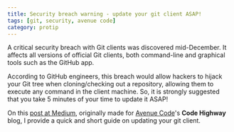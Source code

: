 ```yaml
---
title: Security breach warning - update your git client ASAP!
tags: [git, security, avenue code]
category: protip
---
```


A critical security breach with Git clients was discovered mid-December. It affects all versions of official Git clients, both command-line and graphical tools such as the GitHub app.

According to GitHub engineers, this breach would allow hackers to hijack your Git tree when cloning/checking out a repository, allowing them to execute any command in the client machine. So, it is strongly suggested that you take 5 minutes of your time to update it ASAP!

On this [post at Medium](https://medium.com/@tiagorg/security-breach-warning-update-your-git-client-asap-6714168e8c6a), originally made for [Avenue Code](http://www.avenuecode.com)'s **Code Highway** blog, I provide a quick and short guide on updating your git client.
